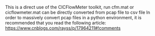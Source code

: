 This is a direct use of the CICFlowMeter toolkit, run cfm.mat or cicflowmeter.mat can be directly converted from pcap file to csv file
In order to massively convert pcap files in a python environment, it is recommended that you read the following article:
https://www.cnblogs.com/rayss/p/17964211#!comments
